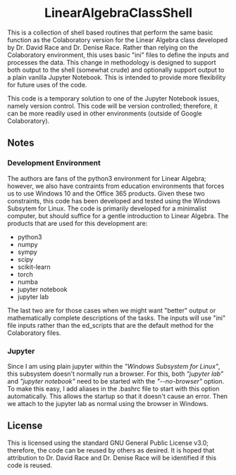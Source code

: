 # <center>LinearAlgebraClassShell</center>

This is a collection of shell based routines that perform the same basic function as the Colaboratory version for the Linear Algebra class developed by Dr. David Race and Dr. Denise Race.  Rather than relying on the Colaboratory environment, this uses basic "ini" files to define the inputs and processes the data.  This change in methodology is designed to support both output to the shell (somewhat crude) and optionally support output to a plain vanilla Jupyter Notebook.  This is intended to provide more flexibility for future uses of the code.

This code is a temporary solution to one of the Jupyter Notebook issues, namely version control.  This code will be version controlled; therefore, it can be more readily used in other environments (outside of Google Colaboratory).
## Notes

### Development Environment
The authors are fans of the python3 environment for Linear Algebra; however, we also have contraints from education environments that forces us to use Windows 10 and the Office 365 products.  Given these two constraints, this code has been developed and tested using the Windows Subsytem for Linux.  The code is primarily developed for a minimalist computer, but should suffice for a gentle introduction to Linear Algebra.  The products that are used for this development are:

*  python3
*  numpy
*  sympy
*  scipy
*  scikit-learn
*  torch
*  numba
*  jupyter notebook
*  jupyter lab

The last two are for those cases when we might want "better" output or mathematically complete descriptions of the tasks.  The inputs will use "ini" file inputs rather than the ed_scripts that are the default method for the Colaboratory files.

###  Jupyter

Since I am using plain jupyter within the _"Windows Subsystem for Linux"_, this subsystem doesn't normally run a browser.  For this, both *"jupyter lab"* and *"jupyter notebook"* need to be started with the _"--no-browser"_ option.  To make this easy, I add aliases in the .bashrc file to start with this option automatically.  This allows the startup so that it doesn't cause an error.  Then we attach to the jupyter lab as normal using the browser in Windows.

## License
This is licensed using the standard GNU General Public License v3.0; therefore, the code can be reused by others as desired.  It is hoped that attribution to Dr. David Race and Dr. Denise Race will be identified if this code is reused.